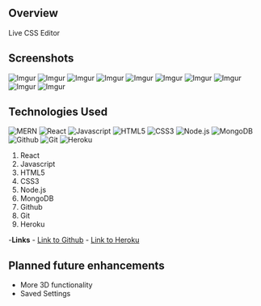
## **Overview**
Live CSS Editor 

## **Screenshots**
![Imgur](https://i.imgur.com/sxrgad3.png)
![Imgur](https://i.imgur.com/NHu1Zf6.png)
![Imgur](https://i.imgur.com/DaEMaEO.png)
![Imgur](https://i.imgur.com/xOdHpdJ.png)
![Imgur](https://i.imgur.com/IxPQsvx.png)
![Imgur](https://i.imgur.com/GiS70Ke.png)
![Imgur](https://i.imgur.com/eLHFKT5.png)
![Imgur](https://i.imgur.com/4QR6PwP.jpg)
![Imgur](https://i.imgur.com/S6XcuD2.png)
![Imgur](https://i.imgur.com/CbFyGd2.png)

## **Technologies Used**
![MERN](https://i.imgur.com/63CgFhX.png)
![React](https://i.imgur.com/mjycrST.png)
![Javascript](https://i.imgur.com/hnKiyy9.png)
![HTML5](https://i.imgur.com/0Ehoi7U.png)
![CSS3](https://i.imgur.com/1RPHV5W.png)
![Node.js](https://i.imgur.com/ZWxlgIG.jpg)
![MongoDB](https://i.imgur.com/RALRVCg.png)
![Github](https://i.imgur.com/7LyflRV.png)
![Git](https://i.imgur.com/uA6xQMO.png)
![Heroku](https://i.imgur.com/jS7vfhC.jpg)


1. React
2. Javascript
3. HTML5
4. CSS3
5. Node.js
6. MongoDB
7. Github
8. Git
9. Heroku

-**Links**
    - [Link to Github](https://github.com/Chariot7/project4)
    - [Link to Heroku](https://art-db.herokuapp.com)
    
## **Planned future enhancements**
* More 3D functionality
* Saved Settings